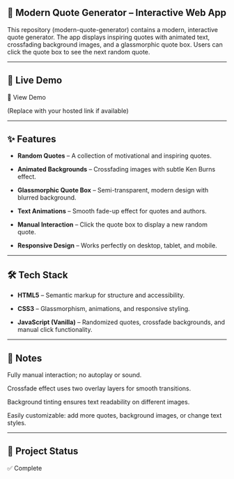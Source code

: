 ## 🌟 Modern Quote Generator – Interactive Web App

This repository (modern-quote-generator) contains a modern, interactive quote generator.
The app displays inspiring quotes with animated text, crossfading background images, and a glassmorphic quote box. Users can click the quote box to see the next random quote.

---

## 🚀 Live Demo

🔗 View Demo

(Replace with your hosted link if available)

---

## ✨ Features

- **Random Quotes** – A collection of motivational and inspiring quotes.

- **Animated Backgrounds** – Crossfading images with subtle Ken Burns effect.

- **Glassmorphic Quote Box** – Semi-transparent, modern design with blurred background.

- **Text Animations** – Smooth fade-up effect for quotes and authors.

- **Manual Interaction** – Click the quote box to display a new random quote.

- **Responsive Design** – Works perfectly on desktop, tablet, and mobile.

---

## 🛠️ Tech Stack

- **HTML5** – Semantic markup for structure and accessibility.

- **CSS3** – Glassmorphism, animations, and responsive styling.

- **JavaScript (Vanilla)** – Randomized quotes, crossfade backgrounds, and manual click functionality.

---

## 🎨 Notes

Fully manual interaction; no autoplay or sound.

Crossfade effect uses two overlay layers for smooth transitions.

Background tinting ensures text readability on different images.

Easily customizable: add more quotes, background images, or change text styles.

---

## 📂 Project Status

✅ Complete
